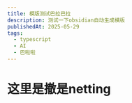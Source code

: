 ```yaml
---
title: 模版测试巴拉巴拉
description: 测试一下obsidian自动生成模版
publishedAt: 2025-05-29
tags:
  - typescript
  - AI
  - 巴啦啦
---
```

# 这里是撤是netting